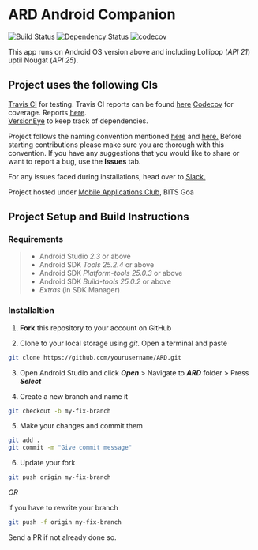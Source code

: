 # ARD Android Companion
[![Build Status](https://travis-ci.com/kukreja-vikramaditya/ARD.svg?token=PosPSPTbkNM2WxfmyvGE&branch=master)](https://travis-ci.com/kukreja-vikramaditya/ARD)
[![Dependency Status](https://www.versioneye.com/user/projects/591dce87db88830056d0632e/badge.svg?style=flat-square)](https://www.versioneye.com/user/projects/591dce87db88830056d0632e)
[![codecov](https://codecov.io/gh/kukreja-vikramaditya/ARD/branch/master/graph/badge.svg?token=aoOIeczRVC)](https://codecov.io/gh/kukreja-vikramaditya/ARD)


This app runs on Android OS version above and including Lollipop (*API 21*) uptil Nougat (*API 25*).

## Project uses the following CIs
[Travis CI](https://www.travis-ci.com) for testing. Travis CI reports can be found [here](https://travis-ci.com/kukreja-vikramaditya/ARD)
[Codecov](https://codecov.io/gh) for coverage. Reports [here](https://codecov.io/gh/kukreja-vikramaditya/ARD).<br>
[VersionEye](https://www.versioneye.com/user/projects/58ee25749f10f8002b3777cd?child=summary)  to keep track of dependencies.


 Project follows the naming convention mentioned [here](http://jeroenmols.com/blog/2016/03/07/resourcenaming/) and [here.](https://github.com/ribot/android-guidelines/blob/master/project_and_code_guidelines.md) Before starting contributions please make sure you are thorough with this convention. If you have any suggestions that you would like to share or want to report a bug, use the **Issues** tab.

For any issues faced during installations, head over to [Slack.](https://macbitsgoa.slack.com)

Project hosted under [Mobile Applications Club](https://github.com/MobileApplicationsClub), BITS Goa

## Project Setup and Build Instructions

### Requirements

> - Android Studio *2.3* or above
> - Android SDK *Tools 25.2.4* or above
> - Android SDK *Platform-tools 25.0.3* or above
> - Android SDK *Build-tools 25.0.2* or above
> - *Extras* (in SDK Manager)

### Installaltion

1. **Fork** this repository to your account on GitHub
 
2. Clone to your local storage using *git*. Open a terminal and paste

```bash
git clone https://github.com/yourusername/ARD.git
```

3. Open Android Studio and click ***Open*** > Navigate to ***ARD***  folder > Press ***Select***

4. Create a new branch and name it 

```bash
git checkout -b my-fix-branch
```

5. Make your changes and commit them
```bash
git add .
git commit -m "Give commit message"
```

6. Update your fork

```bash
git push origin my-fix-branch
```
_OR_

if you have to rewrite your branch

```bash
git push -f origin my-fix-branch
```

Send a PR if not already done so.


